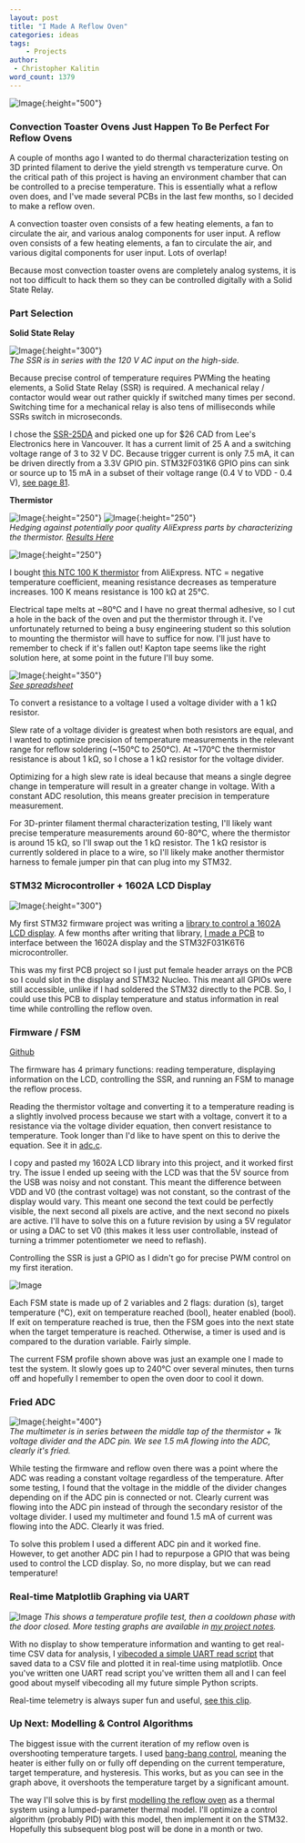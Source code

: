 ```yaml
---
layout: post
title: "I Made A Reflow Oven"
categories: ideas
tags:
    - Projects
author:
 - Christopher Kalitin
word_count: 1379
---
```

<head>
    <meta property="og:image" content="{{site.url}}/assets/images/made-reflow-oven/SSR.jpg">
</head>

![Image](/assets/images/made-reflow-oven/header.jpg){:height="500"}

### **Convection Toaster Ovens Just Happen To Be Perfect For Reflow Ovens**

A couple of months ago I wanted to do thermal characterization testing on 3D printed filament to derive the yield strength vs temperature curve. On the critical path of this project is having an environment chamber that can be controlled to a precise temperature. This is essentially what a reflow oven does, and I've made several PCBs in the last few months, so I decided to make a reflow oven.

A convection toaster oven consists of a few heating elements, a fan to circulate the air, and various analog components for user input. A reflow oven consists of a few heating elements, a fan to circulate the air, and various digital components for user input. Lots of overlap! 

Because most convection toaster ovens are completely analog systems, it is not too difficult to hack them so they can be controlled digitally with a Solid State Relay.

### **Part Selection**

**Solid State Relay**

![Image](/assets/images/made-reflow-oven/SSR.jpg){:height="300"}  
*The SSR is in series with the 120 V AC input on the high-side.*

Because precise control of temperature requires PWMing the heating elements, a Solid State Relay (SSR) is required. A mechanical relay / contactor would wear out rather quickly if switched many times per second. Switching time for a mechanical relay is also tens of milliseconds while SSRs switch in microseconds.

I chose the [SSR-25DA](https://cdn.sparkfun.com/datasheets/Components/General/SSR40DA.pdf) and picked one up for $26 CAD from Lee's Electronics here in Vancouver. It has a current limit of 25 A and a switching voltage range of 3 to 32 V DC. Because trigger current is only 7.5 mA, it can be driven directly from a 3.3V GPIO pin. STM32F031K6 GPIO pins can sink or source up to 15 mA in a subset of their voltage range (0.4 V to VDD - 0.4 V), [see page 81](file:///C:/Users/Chris/Downloads/stm32l031k6.pdf).

**Thermistor**

![Image](/assets/images/made-reflow-oven/thermistor_1.jpg){:height="250"}
![Image](/assets/images/made-reflow-oven/thermistor_2.jpg){:height="250"}  
*Hedging against potentially poor quality AliExpress parts by characterizing the thermistor. [Results Here](https://docs.google.com/spreadsheets/d/1yqm948NJ8_uzt0267oY7HAHMM17IJyKlpiy86Fge3AQ/edit?usp=sharing)*

![Image](/assets/images/made-reflow-oven/thermistor_back.jpg){:height="250"}

I bought [this NTC 100 K thermistor](https://datasheet4u.com/datasheet/Danfoss/NTC100K-944190) from AliExpress. NTC = negative temperature coefficient, meaning resistance decreases as temperature increases. 100 K means resistance is 100 kΩ at 25°C. 

Electrical tape melts at ~80°C and I have no great thermal adhesive, so I cut a hole in the back of the oven and put the thermistor through it. I've unfortunately returned to being a busy engineering student so this solution to mounting the thermistor will have to suffice for now. I'll just have to remember to check if it's fallen out! Kapton tape seems like the right solution here, at some point in the future I'll buy some.

![Image](/assets/images/made-reflow-oven/graph.png){:height="350"}  
<i>[See spreadsheet](https://docs.google.com/spreadsheets/d/1yqm948NJ8_uzt0267oY7HAHMM17IJyKlpiy86Fge3AQ/edit?usp=sharing)</i>

To convert a resistance to a voltage I used a voltage divider with a 1 kΩ resistor.

Slew rate of a voltage divider is greatest when both resistors are equal, and I wanted to optimize precision of temperature measurements in the relevant range for reflow soldering (~150°C to 250°C). At ~170°C the thermistor resistance is about 1 kΩ, so I chose a 1 kΩ resistor for the voltage divider.

Optimizing for a high slew rate is ideal because that means a single degree change in temperature will result in a greater change in voltage. With a constant ADC resolution, this means greater precision in temperature measurement.

For 3D-printer filament thermal characterization testing, I'll likely want precise temperature measurements around 60-80°C, where the thermistor is around 15 kΩ, so I'll swap out the 1 kΩ resistor. The 1 kΩ resistor is currently soldered in place to a wire, so I'll likely make another thermistor harness to female jumper pin that can plug into my STM32.

### **STM32 Microcontroller + 1602A LCD Display**

![Image](/assets/images/made-reflow-oven/display.jpg){:height="300"}

My first STM32 firmware project was writing a [library to control a 1602A LCD display](https://github.com/CKalitin/STM32-Projects/tree/master/F031K6T6-1602A-Lib). A few months after writing that library, [I made a PCB](https://docs.google.com/document/d/1K3BKlunD05acUSBwUwxqNvbRFN78D8LkdGsMdLNjiL0/edit?usp=sharing) to interface between the 1602A display and the STM32F031K6T6 microcontroller.

This was my first PCB project so I just put female header arrays on the PCB so I could slot in the display and STM32 Nucleo. This meant all GPIOs were still accessible, unlike if I had soldered the STM32 directly to the PCB. So, I could use this PCB to display temperature and status information in real time while controlling the reflow oven.

### **Firmware / FSM**

[Github](https://github.com/CKalitin/reflow-oven)

The firmware has 4 primary functions: reading temperature, displaying information on the LCD, controlling the SSR, and running an FSM to manage the reflow process. 

Reading the thermistor voltage and converting it to a temperature reading is a slightly involved process because we start with a voltage, convert it to a resistance via the voltage divider equation, then convert resistance to temperature. Took longer than I'd like to have spent on this to derive the equation. See it in [adc.c](https://github.com/CKalitin/reflow-oven/blob/master/STM32_F103K6T6_Reflow_Oven/Core/Src/adc.c).

I copy and pasted my 1602A LCD library into this project, and it worked first try. The issue I ended up seeing with the LCD was that the 5V source from the USB was noisy and not constant. This meant the difference between VDD and V0 (the contrast voltage) was not constant, so the contrast of the display would vary. This meant one second the text could be perfectly visible, the next second all pixels are active, and the next second no pixels are active. I'll have to solve this on a future revision by using a 5V regulator or using a DAC to set V0 (this makes it less user controllable, instead of turning a trimmer potentiometer we need to reflash).

Controlling the SSR is just a GPIO as I didn't go for precise PWM control on my first iteration.

![Image](/assets/images/made-reflow-oven/code.png)

Each FSM state is made up of 2 variables and 2 flags: duration (s), target temperature (°C), exit on temperature reached (bool), heater enabled (bool). If exit on temperature reached is true, then the FSM goes into the next state when the target temperature is reached. Otherwise, a timer is used and is compared to the duration variable. Fairly simple.

The current FSM profile shown above was just an example one I made to test the system. It slowly goes up to 240°C over several minutes, then turns off and hopefully I remember to open the oven door to cool it down.

### **Fried ADC**

![Image](/assets/images/made-reflow-oven/fried_adc.jpg){:height="400"}  
*The multimeter is in series between the middle tap of the thermistor + 1k voltage divider and the ADC pin. We see 1.5 mA flowing into the ADC, clearly it's fried.*

While testing the firmware and reflow oven there was a point where the ADC was reading a constant voltage regardless of the temperature. After some testing, I found that the voltage in the middle of the divider changes depending on if the ADC pin is connected or not. Clearly current was flowing into the ADC pin instead of through the secondary resistor of the voltage divider. I used my multimeter and found 1.5 mA of current was flowing into the ADC. Clearly it was fried.

To solve this problem I used a different ADC pin and it worked fine. However, to get another ADC pin I had to repurpose a GPIO that was being used to control the LCD display. So, no more display, but we can read temperature!

### **Real-time Matplotlib Graphing via UART**

![Image](/assets/images/made-reflow-oven/uart_data_2025-09-14_10-09-09_real_time.png)
*This shows a temperature profile test, then a cooldown phase with the door closed. More testing graphs are available in [my project notes](https://docs.google.com/document/d/1razJQ7vhXl0n5-KTTxf6exUxA-YA-EfNmRcggGIF1KQ/edit?usp=sharing).*

With no display to show temperature information and wanting to get real-time CSV data for analysis, I [vibecoded a simple UART read script](https://github.com/CKalitin/reflow-oven/tree/master/scripts) that saved data to a CSV file and plotted it in real-time using matplotlib. Once you've written one UART read script you've written them all and I can feel good about myself vibecoding all my future simple Python scripts.

Real-time telemetry is always super fun and useful, [see this clip](https://x.com/CKalitin/status/1966366769989468180).

### **Up Next: Modelling & Control Algorithms**

The biggest issue with the current iteration of my reflow oven is overshooting temperature targets. I used [bang-bang control](https://en.wikipedia.org/wiki/Bang%E2%80%93bang_control), meaning the heater is either fully on or fully off depending on the current temperature, target temperature, and hysteresis. This works, but as you can see in the graph above, it overshoots the temperature target by a significant amount.

The way I'll solve this is by first [modelling the reflow oven](https://grok.com/c/28e3a060-dd0a-40f8-aaa5-fdab4f947ef4) as a thermal system using a lumped-parameter thermal model. I'll optimize a control algorithm (probably PID) with this model, then implement it on the STM32. Hopefully this subsequent blog post will be done in a month or two.